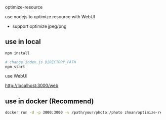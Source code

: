 optimize-resource

use nodejs to optimize resource with WebUI

- support optimize jpeg/png

## use in local

```bash
npm install

# change index.js DIRECTORY_PATH
npm start
```

use WebUI

[http://localhost:3000/web](http://localhost:3000/web)

## use in docker (Recommend)

```bash
docker run -d -p 3000:3000 -v /path/your/photo:/photo zhnan/optimize-resource
```